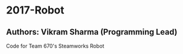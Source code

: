 # 2017-Robot
Authors: Vikram Sharma (Programming Lead)
------------------------------------------------------------------------------------------------
Code for Team 670's Steamworks Robot
